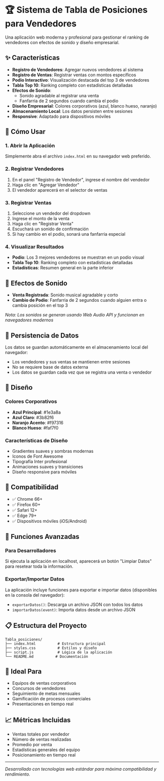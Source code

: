 # 🏆 Sistema de Tabla de Posiciones para Vendedores

Una aplicación web moderna y profesional para gestionar el ranking de vendedores con efectos de sonido y diseño empresarial.

## ✨ Características

- **Registro de Vendedores**: Agregar nuevos vendedores al sistema
- **Registro de Ventas**: Registrar ventas con montos específicos
- **Podio Interactivo**: Visualización destacada del top 3 de vendedores
- **Tabla Top 10**: Ranking completo con estadísticas detalladas
- **Efectos de Sonido**:
  - Sonido agradable al registrar una venta
  - Fanfarria de 2 segundos cuando cambia el podio
- **Diseño Empresarial**: Colores corporativos (azul, blanco hueso, naranjo)
- **Almacenamiento Local**: Los datos persisten entre sesiones
- **Responsive**: Adaptado para dispositivos móviles

## 🚀 Cómo Usar

### 1. Abrir la Aplicación
Simplemente abra el archivo `index.html` en su navegador web preferido.

### 2. Registrar Vendedores
1. En el panel "Registro de Vendedor", ingrese el nombre del vendedor
2. Haga clic en "Agregar Vendedor"
3. El vendedor aparecerá en el selector de ventas

### 3. Registrar Ventas
1. Seleccione un vendedor del dropdown
2. Ingrese el monto de la venta
3. Haga clic en "Registrar Venta"
4. Escuchará un sonido de confirmación
5. Si hay cambio en el podio, sonará una fanfarria especial

### 4. Visualizar Resultados
- **Podio**: Los 3 mejores vendedores se muestran en un podio visual
- **Tabla Top 10**: Ranking completo con estadísticas detalladas
- **Estadísticas**: Resumen general en la parte inferior

## 🎵 Efectos de Sonido

- **Venta Registrada**: Sonido musical agradable y corto
- **Cambio de Podio**: Fanfarria de 2 segundos cuando alguien entra o cambia posición en el top 3

*Nota: Los sonidos se generan usando Web Audio API y funcionan en navegadores modernos*

## 💾 Persistencia de Datos

Los datos se guardan automáticamente en el almacenamiento local del navegador:
- Los vendedores y sus ventas se mantienen entre sesiones
- No se requiere base de datos externa
- Los datos se guardan cada vez que se registra una venta o vendedor

## 🎨 Diseño

### Colores Corporativos
- **Azul Principal**: #1e3a8a
- **Azul Claro**: #3b82f6  
- **Naranjo Acento**: #f97316
- **Blanco Hueso**: #faf7f0

### Características de Diseño
- Gradientes suaves y sombras modernas
- Iconos de Font Awesome
- Tipografía Inter profesional
- Animaciones suaves y transiciones
- Diseño responsive para móviles

## 📱 Compatibilidad

- ✅ Chrome 66+
- ✅ Firefox 60+
- ✅ Safari 12+
- ✅ Edge 79+
- ✅ Dispositivos móviles (iOS/Android)

## 🔧 Funciones Avanzadas

### Para Desarrolladores
Si ejecuta la aplicación en localhost, aparecerá un botón "Limpiar Datos" para resetear toda la información.

### Exportar/Importar Datos
La aplicación incluye funciones para exportar e importar datos (disponibles en la consola del navegador):
- `exportarDatos()`: Descarga un archivo JSON con todos los datos
- `importarDatos(event)`: Importa datos desde un archivo JSON

## 📋 Estructura del Proyecto

```
Tabla_posiciones/
├── index.html          # Estructura principal
├── styles.css          # Estilos y diseño
├── script.js           # Lógica de la aplicación
└── README.md          # Documentación
```

## 🏢 Ideal Para

- Equipos de ventas corporativos
- Concursos de vendedores
- Seguimiento de metas mensuales
- Gamificación de procesos comerciales
- Presentaciones en tiempo real

## 📈 Métricas Incluidas

- Ventas totales por vendedor
- Número de ventas realizadas
- Promedio por venta
- Estadísticas generales del equipo
- Posicionamiento en tiempo real

---

*Desarrollado con tecnologías web estándar para máxima compatibilidad y rendimiento.*
